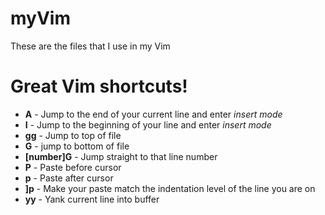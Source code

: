 # myVim
These are the files that I use in my Vim

# Great Vim shortcuts!

* **A** - Jump to the end of your current line and enter *insert mode*
* **I** - Jump to the beginning of your line and enter *insert mode*
* **gg** - Jump to top of file
* **G** - jump to bottom of file
* **[number]G** - Jump straight to that line number
* **P** - Paste before cursor
* **p** - Paste after cursor
* **]p** - Make your paste match the indentation level of the line you are on
* **yy** - Yank current line into buffer
